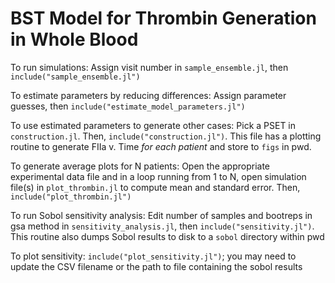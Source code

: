 # BST Model for Thrombin Generation in Whole Blood

To run simulations: Assign visit number in `sample_ensemble.jl`, then `include("sample_ensemble.jl")`

To estimate parameters by reducing differences: Assign parameter guesses, then `include("estimate_model_parameters.jl")`

To use estimated parameters to generate other cases: Pick a PSET in `construction.jl`. Then,  `include("construction.jl")`. This file has a plotting routine to generate FIIa v. Time *for each patient* and store to `figs` in pwd.

To generate average plots for N patients: Open the appropriate experimental data file and in a loop running from 1 to N, open simulation file(s) in `plot_thrombin.jl` to compute mean and standard error. Then, `include("plot_thrombin.jl")`

To run Sobol sensitivity analysis: Edit number of samples and bootreps in gsa method in `sensitivity_analysis.jl`, then `include("sensitivity.jl")`. This routine also dumps Sobol results to disk to a `sobol` directory within pwd

To plot sensitivity: `include("plot_sensitivity.jl")`; you may need to update the CSV filename or the path to file containing the sobol results
